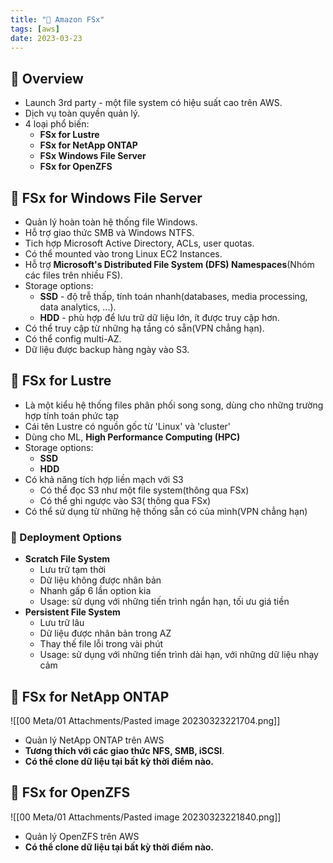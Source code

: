 ```yaml
---
title: "🌱 Amazon FSx"
tags: [aws]
date: 2023-03-23
---
```


## 🌿 Overview
- Launch 3rd party - một file system có hiệu suất cao trên AWS.
- Dịch vụ toàn quyền quản lý.
- 4 loại phổ biến:
	- **FSx for Lustre**
	- **FSx for NetApp ONTAP**
	- **FSx Windows File Server**
	- **FSx for OpenZFS**

## 🌿 FSx for Windows File Server
- Quản lý hoàn toàn hệ thống file Windows.
- Hỗ trợ giao thức SMB và Windows NTFS.
- Tich hợp Microsoft Active Directory, ACLs, user quotas.
- Có thể mounted vào trong Linux EC2 Instances.
- Hỗ trợ **Microsoft's Distributed File System (DFS) Namespaces**(Nhóm các files trên nhiều FS).
- Storage options:
	- **SSD** - độ trễ thấp, tính toán nhanh(databases, media processing, data analytics, ...).
	- **HDD** - phù hợp để lưu trữ dữ liệu lớn, ít được truy cập hơn.
- Có thể truy cập từ những hạ tầng có sẵn(VPN chẳng hạn).
- Có thể config multi-AZ.
- Dữ liệu được backup hàng ngày vào S3.

## 🌿 FSx for Lustre
- Là một kiểu hệ thống files phân phối song song, dùng cho những trường hợp tính toán phức tạp
- Cái tên Lustre có nguồn gốc từ 'Linux' và 'cluster'
- Dùng cho ML, **High Performance Computing (HPC)**
- Storage options:
	- **SSD**
	- **HDD**
- Có khả năng tích hợp liền mạch với S3
	- Có thể đọc S3 như một file system(thông qua FSx)
	- Có thể ghi ngược vào S3( thông qua FSx)
- Có thể sử dụng từ những hệ thống sẵn có của mình(VPN chẳng hạn)

### 🍃 Deployment Options
- **Scratch File System**
	- Lưu trữ tạm thời
	- Dữ liệu không được nhân bản
	- Nhanh gấp 6 lần option kia
	- Usage: sử dụng với những tiến trình ngắn hạn, tối ưu giá tiền
- **Persistent File System**
	- Lưu trữ lâu
	- Dữ liệu được nhân bản trong AZ
	- Thay thế file lỗi trong vài phút
	- Usage: sử dụng với những tiến trình dài hạn, với những dữ liệu nhạy cảm

## 🌿 FSx for NetApp ONTAP
![[00 Meta/01 Attachments/Pasted image 20230323221704.png]]
- Quản lý NetApp ONTAP trên AWS
- **Tương thích với các giao thức NFS, SMB, iSCSI**.
- **Có thể clone dữ liệu tại bất kỳ thời điểm nào.**

## 🌿 FSx for OpenZFS
![[00 Meta/01 Attachments/Pasted image 20230323221840.png]]
- Quản lý OpenZFS trên AWS
- **Có thể clone dữ liệu tại bất kỳ thời điểm nào.**
